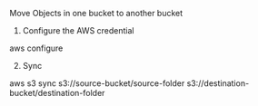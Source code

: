 Move Objects in one bucket to another bucket

1. Configure the AWS credential

aws configure


2. Sync

aws s3 sync s3://source-bucket/source-folder s3://destination-bucket/destination-folder

